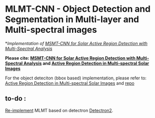 # MLMT-CNN - Object Detection and Segmentation in Multi-layer and Multi-spectral images


**Implementation of [MSMT-CNN for Solar Active Region Detection with Multi-Spectral Analysis](https://doi.org/10.1007/s42979-022-01088-y)*

**Please cite: [MSMT-CNN for Solar Active Region Detection with Multi-Spectral Analysis](https://doi.org/10.1007/s42979-022-01088-y) and [Active Region Detection in Multi-spectral Solar Images](https://www.scitepress.org/Link.aspx?doi=10.5220/0010310504520459)**


For the object deteciton (bbox based) implementation, please refer to: [Active Region Detection in Multi-spectral Solar Images](https://www.scitepress.org/Link.aspx?doi=10.5220/0010310504520459)
and [repo](https://github.com/MjdMahasneh/Active_Region_Detection_in_Multi-spectral_Solar_Images)


## **to-do :**
[Re-implement]([none](https://github.com/MjdMahasneh/MLMT-CNN-for-object-detection-and-segmentation-in-multi-layer-and-multi-spectral-images/tree/master/MLMT-CNN_II)) MLMT based on detectron [Detectron2](https://github.com/facebookresearch/detectron2). </li>
